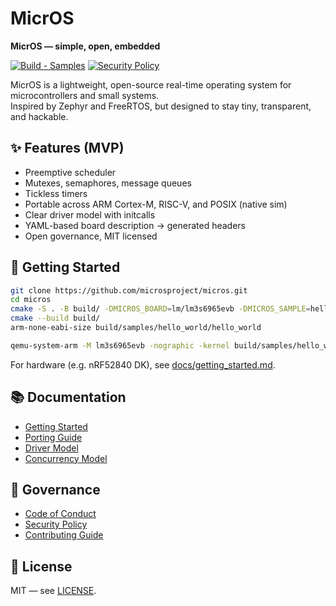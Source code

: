 # MicrOS

**MicrOS — simple, open, embedded**

[![Build - Samples](https://github.com/microsproject/micros/actions/workflows/build.yml/badge.svg)](https://github.com/microsproject/micros/actions/workflows/build.yml)
[![Security Policy](https://img.shields.io/badge/security-report--vulnerabilities-red)](SECURITY.md)


MicrOS is a lightweight, open-source real-time operating system for microcontrollers and small systems.  
Inspired by Zephyr and FreeRTOS, but designed to stay tiny, transparent, and hackable.

## ✨ Features (MVP)
- Preemptive scheduler
- Mutexes, semaphores, message queues
- Tickless timers
- Portable across ARM Cortex-M, RISC-V, and POSIX (native sim)
- Clear driver model with initcalls
- YAML-based board description → generated headers
- Open governance, MIT licensed

## 🚀 Getting Started
```bash
git clone https://github.com/microsproject/micros.git
cd micros
cmake -S . -B build/ -DMICROS_BOARD=lm/lm3s6965evb -DMICROS_SAMPLE=hello_world -DCMAKE_BUILD_TYPE=Debug
cmake --build build/
arm-none-eabi-size build/samples/hello_world/hello_world

qemu-system-arm -M lm3s6965evb -nographic -kernel build/samples/hello_world/hello_world
````

For hardware (e.g. nRF52840 DK), see [docs/getting\_started.md](docs/getting_started.md).

## 📚 Documentation

* [Getting Started](docs/getting_started.md)
* [Porting Guide](docs/porting_guide.md)
* [Driver Model](docs/driver_model.md)
* [Concurrency Model](docs/concurrency.md)

## 📜 Governance

* [Code of Conduct](CODE_OF_CONDUCT.md)  
* [Security Policy](SECURITY.md)  
* [Contributing Guide](CONTRIBUTING.md)  

## 📜 License

MIT — see [LICENSE](LICENSE).

